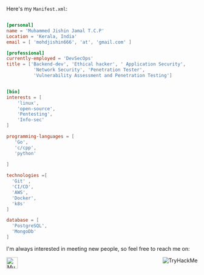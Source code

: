 




              

Here's my `Manifest.xml`:

```toml

[personal]
name = 'Muhammed Jishin Jamal T.C.P'
Location = 'Kerala, India'
email = [ 'mohdjishin666', 'at', 'gmail.com' ]

[professional]
currently-employed = 'DevSecOps'
title = ['Backend-dev', 'Ethical hacker', ' Application Security', 
          'Network Security', 'Penetration Tester',
          'Vulnerability Assessment and Penetration Testing']


[bio]
interests = [
    'linux',
    'open-source',
    'Pentesting',
    'Info-sec'
]

programming-languages = [
   'Go',
   'c/cpp',
   'python'
 
]

technologies =[
  'Git' ,
  'CI/CD',
  'AWS',
  'Docker',
  'k8s'
]

database = [
  'PostgreSQL',
  'MongoDb'
]

```
I'm always interested in meeting new people, so feel free to reach me on:

<div>
  <a href="https://www.linkedin.com/in/muhammed-jishin-jamal-t-c-p-a398aa215">
    <img src="https://www.vectorlogo.zone/logos/linkedin/linkedin-icon.svg" alt="Muhammed Jishin Jamal T.C.P's LinkedIn Profile" height="30" width="30">
  </a>
  <img style="float: right;" src="https://tryhackme-badges.s3.amazonaws.com/mohdjishin.png" alt="TryHackMe" >
</div>
